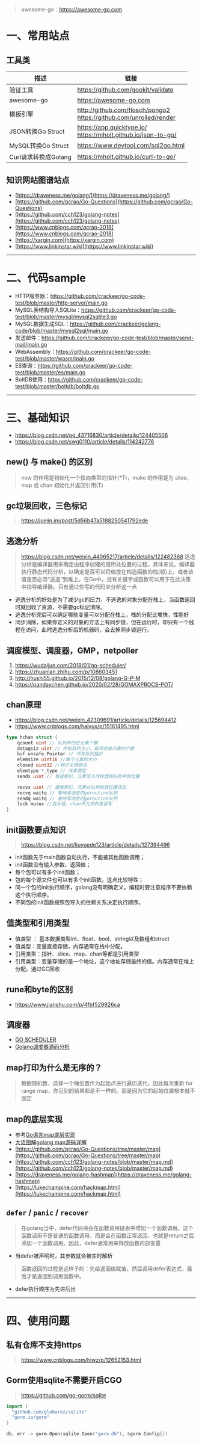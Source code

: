 > awesome-go：https://awesome-go.com

# 一、常用站点

## 工具类

| 描述 | 链接 |
| ----| ---- |
|验证工具 | https://github.com/gookit/validate|
|awesome-go | https://awesome-go.com|
|模板引擎|  http://github.com/flosch/pongo2 <br> https://github.com/unrolled/render|
|JSON转换Go Struct | https://app.quicktype.io/ <br>https://mholt.github.io/json-to-go/ |
|MySQL转换Go Struct | https://www.devtool.com/sql2go.html |
|Curl请求转换成Golang | https://mholt.github.io/curl-to-go/ |

## 知识网站图谱站点

* [https://draveness.me/golang/](https://draveness.me/golang/)
* [https://github.com/qcrao/Go-Questions](https://github.com/qcrao/Go-Questions)
* [https://github.com/cch123/golang-notes](https://github.com/cch123/golang-notes)
* [https://www.cnblogs.com/qcrao-2018](https://www.cnblogs.com/qcrao-2018)
* [https://xargin.com](https://xargin.com)
* [https://www.linkinstar.wiki](https://www.linkinstar.wiki)

----

# 二、代码sample

* HTTP服务器：https://github.com/crackeer/go-code-test/blob/master/http-server/main.go
* MySQL表结构导入SQLite：https://github.com/crackeer/go-code-test/blob/master/mysql/mysql2sqlite3.go
* MySQL数据生成SQL：https://github.com/crackeer/golang-code/blob/master/mysql2sql/main.go
* 发送邮件：https://github.com/crackeer/go-code-test/blob/master/send-mail/main.go
* WebAssembly：https://github.com/crackeer/go-code-test/blob/master/wasm/main.go
* ES查询：https://github.com/crackeer/go-code-test/blob/master/es/main.go
* BoltDB使用：https://github.com/crackeer/go-code-test/blob/master/boltdb/boltdb.go



----

# 三、基础知识

* https://blog.csdn.net/qq_43716830/article/details/124405506
* https://blog.csdn.net/swg0110/article/details/114242776

## new() 与 make() 的区别

> new 的作用是初始化一个指向类型的指针(*T)，make 的作用是为 slice，map 或 chan 初始化并返回引用(T)

## gc垃圾回收，三色标记

> https://juejin.im/post/5d56b47a5188250541792ede

## 逃逸分析

> https://blog.csdn.net/weixin_44065217/article/details/122482368
> 逃逸分析是编译器用来确定由程序创建的值所处位置的过程。具体来说，编译器执行静态代码分析，以确定是否可以将值放在构造函数的栈(帧)上，或者该值是否必须“逃逸”到堆上。在Go中，没有关键字或函数可以用于在此决策中指导编译器。只有通过你写的代码来分析这一点

* 逃逸分析的好处是为了减少gc的压力，不逃逸的对象分配在栈上，当函数返回时就回收了资源，不需要gc标记清除。
* 逃逸分析完后可以确定哪些变量可以分配在栈上，栈的分配比堆快，性能好
* 同步消除，如果你定义的对象的方法上有同步锁，但在运行时，却只有一个线程在访问，此时逃逸分析后的机器码，会去掉同步锁运行。

## 调度模型、调度器，GMP，netpoller

1. https://wudaijun.com/2018/01/go-scheduler/
2. https://zhuanlan.zhihu.com/p/108603451
3. http://hushi55.github.io/2015/12/08/golang-G-P-M
4. https://pandaychen.github.io/2020/02/28/GOMAXPROCS-POT/

## chan原理

* https://blog.csdn.net/weixin_42309691/article/details/125694412
* https://www.cnblogs.com/haiyux/p/15161495.html

```go
type hchan struct {
    qcount uint // 队列中的总元素个数
    dataqsiz uint // 环形队列大小，即可存放元素的个数
    buf unsafe.Pointer // 环形队列指针
    elemsize uint16 //每个元素的大小
    closed uint32 //标识关闭状态
    elemtype *_type // 元素类型
    sendx uint // 发送索引，元素写入时存放到队列中的位置

    recvx uint // 接收索引，元素从队列的该位置读出
    recvq waitq // 等待读消息的goroutine队列
    sendq waitq // 等待写消息的goroutine队列
    lock mutex //互斥锁，chan不允许并发读写
}
```

## init函数要点知识

> https://blog.csdn.net/liuyuede123/article/details/127394496

* init函数先于main函数自动执行，不能被其他函数调用；
* init函数没有输入参数、返回值；
* 每个包可以有多个init函数；
* 包的每个源文件也可以有多个init函数，这点比较特殊；
* 同一个包的init执行顺序，golang没有明确定义，编程时要注意程序不要依赖这个执行顺序。
* 不同包的init函数按照包导入的依赖关系决定执行顺序。

## 值类型和引用类型

* 值类型 ： 基本数据类型int、float、bool、string以及数组和struct
* 值类型：变量直接存储，内存通常在栈中分配。
* 引用类型：指针、slice、map、chan等都是引用类型
* 引用类型：变量存储的是一个地址，这个地址存储最终的值。内存通常在堆上分配。通过GC回收

## rune和byte的区别

* https://www.jianshu.com/p/4fbf529926ca

## 调度器

* [GO SCHEDULER](https://www.dazhuanlan.com/2019/12/12/5df121e8a157b/)
* [Golang调度器源码分析](http://ga0.github.io/golang/2015/09/20/golang-runtime-scheduler.html)

## map打印为什么是无序的？

> 根据随机数，选择一个桶位置作为起始点进行遍历迭代，因此每次重新 for range map，你见到的结果都是不一样的。那是因为它的起始位置根本就不固定

## map的底层实现

* 参考[Go语言map底层实现](https://i6448038.github.io/2018/08/26/map-secret/)
* [大话图解golang map源码详解](https://www.linkinstar.wiki/2019/06/03/golang/source-code/graphic-golang-map/)
* [https://github.com/qcrao/Go-Questions/tree/master/map](https://github.com/qcrao/Go-Questions/tree/master/map)
* [https://github.com/cch123/golang-notes/blob/master/map.md](https://github.com/cch123/golang-notes/blob/master/map.md)
* [https://draveness.me/golang-hashmap](https://draveness.me/golang-hashmap)
* [https://lukechampine.com/hackmap.html](https://lukechampine.com/hackmap.html)

## `defer` / `panic` / `recover`

> 在golang当中，defer代码块会在函数调用链表中增加一个函数调用。这个函数调用不是普通的函数调用，而是会在函数正常返回，也就是return之后添加一个函数调用。因此，defer通常用来释放函数内部变量

* 当defer被声明时，其参数就会被实时解析

> 函数返回的过程是这样子的：先给返回值赋值，然后调用defer表达式，最后才是返回到调用函数中。

* defer执行顺序为先进后出

----

# 四、使用问题

## 私有仓库不支持https

> https://www.cnblogs.com/hiwz/p/12652153.html

## Gorm使用sqlite不需要开启CGO

> https://github.com/go-gorm/sqlite

```go
import (
  "github.com/glebarez/sqlite"
  "gorm.io/gorm"
)

db, err := gorm.Open(sqlite.Open("gorm.db"), &gorm.Config{})
```
